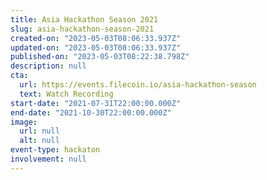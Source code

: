 ```yaml
---
title: Asia Hackathon Season 2021
slug: asia-hackathon-season-2021
created-on: "2023-05-03T08:06:33.937Z"
updated-on: "2023-05-03T08:06:33.937Z"
published-on: "2023-05-03T08:22:38.798Z"
description: null
cta:
  url: https://events.filecoin.io/asia-hackathon-season
  text: Watch Recording
start-date: "2021-07-31T22:00:00.000Z"
end-date: "2021-10-30T22:00:00.000Z"
image:
  url: null
  alt: null
event-type: hackaton
involvement: null
---
```

